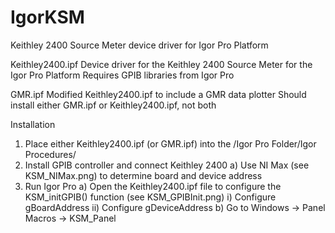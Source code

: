 # IgorKSM
Keithley 2400 Source Meter device driver for Igor Pro Platform

Keithley2400.ipf
  Device driver for the Keithley 2400 Source Meter for the Igor Pro Platform
    Requires GPIB libraries from Igor Pro
    
GMR.ipf
  Modified Keithley2400.ipf to include a GMR data plotter
    Should install either GMR.ipf or Keithley2400.ipf, not both
    
Installation
  1) Place either Keithley2400.ipf (or GMR.ipf) into the /Igor Pro Folder/Igor Procedures/
  2) Install GPIB controller and connect Keithley 2400
    a) Use NI Max (see KSM_NIMax.png) to determine board and device address
  3) Run Igor Pro
    a) Open the Keithley2400.ipf file to configure the KSM_initGPIB() function (see KSM_GPIBInit.png)
      i) Configure gBoardAddress
      ii) Configure gDeviceAddress
    b) Go to Windows -> Panel Macros -> KSM_Panel

